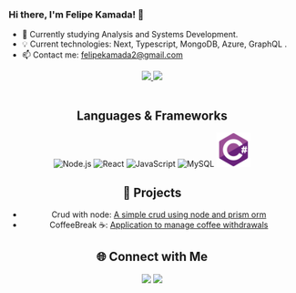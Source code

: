 ### Hi there, I'm Felipe Kamada! 👋

- 📜 Currently studying Analysis and Systems Development.
- 💡 Current technologies: Next, Typescript, MongoDB, Azure, GraphQL .
- 📫 Contact me: [felipekamada2@gmail.com](mailto:felipekamada2@gmail.com)

<div align="center" style="display: inline_block; "margin-top:20px;>
  <a href="https://github.com/Kamadarada">
    <img height="160em" src="https://github-readme-stats.vercel.app/api?username=Kamadarada&show_icons=true&theme=radical&include_all_commits=true&count_private=true"/>
    <img height="160em" src="https://github-readme-stats.vercel.app/api/top-langs/?username=Kamadarada&layout=compact&langs_count=7&theme=radical&exclude_repo=most_used_language,Projeto_Corretora_Seguros,Site-de-vendas"/>
  </a>
</div>

<div style="display: inline_block; "margin-top:20px;" align="center"><br>
  <h2>Languages & Frameworks</h2>
  <img alt="Node.js" height="60" width="60" src="https://cdn.jsdelivr.net/gh/devicons/devicon/icons/nodejs/nodejs-original.svg" />
  <img alt="React" height="60" width="60" src="https://cdn.jsdelivr.net/gh/devicons/devicon/icons/react/react-original.svg" />
  <img alt="JavaScript" height="60" width="60" src="https://cdn.jsdelivr.net/gh/devicons/devicon/icons/javascript/javascript-original.svg">
  <img alt="MySQL" height="60" width="60" src="https://cdn.jsdelivr.net/gh/devicons/devicon/icons/mysql/mysql-original.svg" />
  <img alt="C#" height="60" width="60" src="https://raw.githubusercontent.com/devicons/devicon/master/icons/csharp/csharp-original.svg">
</div>

<div align="center"> 
  <h2>🚀 Projects</h2>
  
  - Crud with node: <a href="https://github.com/Kamadarada/node-prisma">A simple crud using node and prism orm</a>
  - CoffeeBreak ☕: <a href="https://github.com/Psykka/CoffeeBreak">Application to manage coffee withdrawals</a>

</div>

<div align="center"> 
  <h2>🌐 Connect with Me</h2>
  <a href="mailto:felipekamada2@gmail.com"><img src="https://img.shields.io/badge/-Gmail-%23333?style=for-the-badge&logo=gmail&logoColor=white" target="_blank"></a>
  <a href="https://www.linkedin.com/in/felipe-de-castro-kamada-795831239/" target="_blank"><img src="https://img.shields.io/badge/-LinkedIn-%230077B5?style=for-the-badge&logo=linkedin&logoColor=white" target="_blank"></a> 
</div>

